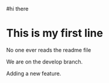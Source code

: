 #hi there
# This is my first line

No one ever reads the readme file

We are on the develop branch.

Adding a new feature.
